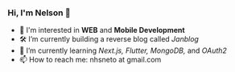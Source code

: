 ### Hi, I'm Nelson 👋
- 🔎 I'm interested in **WEB** and **Mobile Development**
- 🛠️ I’m currently building a reverse blog called *Janblog*
- 🌱 I’m currently learning *Next.js,* *Flutter,* *MongoDB,* and *OAuth2*
- 📫 How to reach me: nhsneto at gmail.com
<!--
**nhsneto/nhsneto** is a ✨ _special_ ✨ repository because its `README.md` (this file) appears on your GitHub profile.

Here are some ideas to get you started:

- 🔭 I’m currently working on ...
- 🌱 I’m currently learning ...
- 👯 I’m looking to collaborate on ...
- 🤔 I’m looking for help with ...
- 💬 Ask me about ...
- 📫 How to reach me: ...
- 😄 Pronouns: ...
- ⚡ Fun fact: ...
-->
